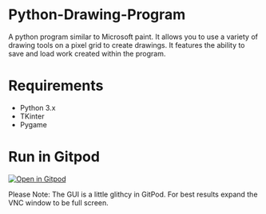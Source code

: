 # Python-Drawing-Program
A python program similar to Microsoft paint. It allows you to use a variety of drawing tools on a pixel grid to create drawings. It features the ability to save and load work created within the program.

# Requirements
- Python 3.x
- TKinter
- Pygame

# Run in Gitpod

[![Open in Gitpod](https://gitpod.io/button/open-in-gitpod.svg)](https://gitpod.io/#https://github.com/Oday-Najad/Python-Drawing-Program/blob/master/main.py)

Please Note: The GUI is a little glithcy in GitPod. For best results expand the VNC window to be full screen.
